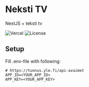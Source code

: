 # Neksti TV

NextJS + teksti tv

![Vercel](https://vercelbadge.vercel.app/api/attlii/neksti-tv)
![License](https://img.shields.io/badge/license-MIT-blue)

## Setup

Fill .env-file with following:

```
# https://tunnus.yle.fi/api-avaimet
APP_ID=<YOUR_APP_ID>
APP_KEY=<YOUR_APP_KEY>
```
